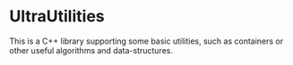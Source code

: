 # UltraUtilities
This is a C++ library supporting some basic utilities, such as containers or other useful algorithms and data-structures.
